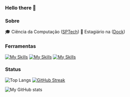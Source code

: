 ### Hello there 👋

### Sobre
🎓 Ciência da Computação ([SPTech](https://www.sptech.school/))
🏢 Estagiário na ([Dock](https://dock.tech/))

### Ferramentas

[![My Skills](https://skillicons.dev/icons?i=java,python,js,r,go)](https://skillicons.dev)
[![My Skills](https://skillicons.dev/icons?i=aws,azure,docker)](https://skillicons.dev)
[![My Skills](https://skillicons.dev/icons?i=mysql,sqlserver)](https://skillicons.dev)

### Status

![Top Langs](https://github-readme-stats.vercel.app/api/top-langs/?username=brunolimabh&theme=transparent&layout=compact&show_icons=true&hide_border=true&card_width=250)
[![GitHub Streak](https://streak-stats.demolab.com?user=brunolimabh&hide_border=true&theme=transparent)](https://git.io/streak-stats)

![My GitHub stats](https://github-readme-stats.vercel.app/api?username=brunolimabh&theme=transparent&show_icons=true&hide_border=true&card_width=250)

